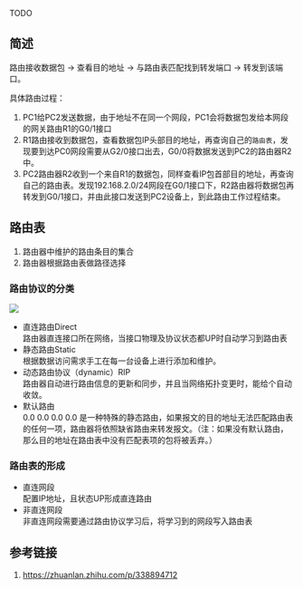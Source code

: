 TODO
## 简述
路由接收数据包 -> 查看目的地址 -> 与路由表匹配找到转发端口 -> 转发到该端口。

具体路由过程：
1. PC1给PC2发送数据，由于地址不在同一个网段，PC1会将数据包发给本网段的网关路由R1的G0/1接口
2. R1路由接收到数据包，查看数据包IP头部目的地址，再查询自己的`路由表`，发现要到达PC0网段需要从G2/0接口出去，G0/0将数据发送到PC2的路由器R2中。
3. PC2路由器R2收到一个来自R1的数据包，同样查看IP包首部目的地址，再查询自己的路由表。发现192.168.2.0/24网段在G0/1接口下，R2路由器将数据包再转发到G0/1接口，并由此接口发送到PC2设备上，到此路由工作过程结束。

## 路由表
1. 路由器中维护的路由条目的集合
2. 路由器根据路由表做路径选择
### 路由协议的分类
![](https://pic4.zhimg.com/80/v2-a67c18f7cdc1198da3b97acc6326c9d3_720w.jpg)
- 直连路由Direct  
路由器直连接口所在网络，当接口物理及协议状态都UP时自动学习到路由表
- 静态路由Static  
根据数据访问需求手工在每一台设备上进行添加和维护。
- 动态路由协议（dynamic）RIP   
路由器自动进行路由信息的更新和同步，并且当网络拓扑变更时，能给个自动收敛。 
- 默认路由  
0.0 0.0 0.0 0.0 是一种特殊的静态路由，如果报文的目的地址无法匹配路由表的任何一项，路由器将依照缺省路由来转发报文。（注：如果没有默认路由，那么目的地址在路由表中没有匹配表项的包将被丢弃。）
### 路由表的形成
- 直连网段  
配置IP地址，且状态UP形成直连路由
- 非直连网段  
非直连网段需要通过路由协议学习后，将学习到的网段写入路由表

## 参考链接
1. https://zhuanlan.zhihu.com/p/338894712